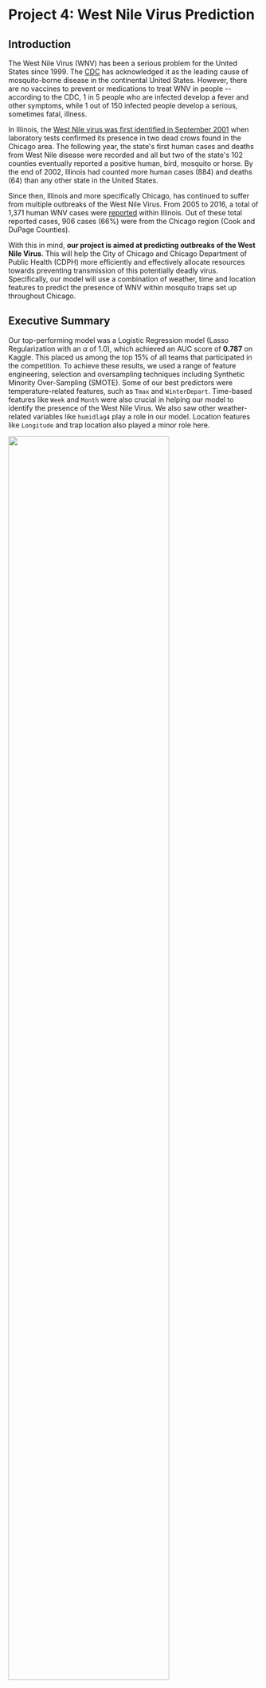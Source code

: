 # Project 4: West Nile Virus Prediction

## Introduction

The West Nile Virus (WNV) has been a serious problem for the United States since 1999. The [CDC](https://www.cdc.gov/westnile/index.html) has acknowledged it as the leading cause of mosquito-borne disease in the continental United States. However, there are no vaccines to prevent or medications to treat WNV in people -- according to the CDC, 1 in 5 people who are infected develop a fever and other symptoms, while 1 out of 150 infected people develop a serious, sometimes fatal, illness.

In Illinois, the [West Nile virus was first identified in September 2001](https://www.dph.illinois.gov/topics-services/diseases-and-conditions/west-nile-virus) when laboratory tests confirmed its presence in two dead crows found in the Chicago area. The following year, the state's first human cases and deaths from West Nile disease were recorded and all but two of the state's 102 counties eventually reported a positive human, bird, mosquito or horse. By the end of 2002, Illinois had counted more human cases (884) and deaths (64) than any other state in the United States.

Since then, Illinois and more specifically Chicago, has continued to suffer from multiple outbreaks of the West Nile Virus. From 2005 to 2016, a total of 1,371 human WNV cases were [reported](https://journals.plos.org/plosone/article?id=10.1371/journal.pone.0227160) within Illinois. Out of these total reported cases, 906 cases (66%) were from the Chicago region (Cook and DuPage Counties). 

With this in mind, <b>our project is aimed at predicting outbreaks of the West Nile Virus</b>. This will help the City of Chicago and Chicago Department of Public Health (CDPH) more efficiently and effectively allocate resources towards preventing transmission of this potentially deadly virus. Specifically, our model will use a combination of weather, time and location features to predict the presence of WNV within mosquito traps set up throughout Chicago. 

## Executive Summary

Our top-performing model was a Logistic Regression model (Lasso Regularization with an $\alpha$ of 1.0), which achieved an AUC score of <b>0.787</b> on Kaggle. This placed us among the top 15% of all teams that participated in the competition. To achieve these results, we used a range of feature engineering, selection and oversampling techniques including Synthetic Minority Over-Sampling (SMOTE).
Some of our best predictors were temperature-related features, such as `Tmax` and `WinterDepart`. Time-based features like `Week` and `Month` were also crucial in helping our model to identify the presence of the West Nile Virus. We also saw other weather-related variables like `humidlag4` play a role in our model. Location features like `Longitude` and trap location also played a minor role here.

<img src='./assets/final_model_2.png' content-align="center" width="80%">

<table class="dcf-table dcf-table-responsive dcf-table-bordered dcf-table-striped dcf-w-100%">
	<caption>Model Results (Sorted by Test AUC)</caption>
	<thead>
		<tr>
			<th class="dcf-txt-center" data-label="Model" scope="col">Model</th>
			<th class="dcf-txt-center" data-label="Train AUC" scope="col">Train AUC</th>
			<th class="dcf-txt-center" data-label="Test AUC" scope="col">Test AUC</th>
			<th class="dcf-txt-center" data-label="Precision" scope="col">Precision</th>
			<th class="dcf-txt-center" data-label="Specificity" scope="col">Specificity</th>
			<th class="dcf-txt-center" data-label="Recall" scope="col">Recall</th>
			<th class="dcf-txt-center" data-label="F-score" scope="col">F-score</th>
		</tr>
	</thead>
	<tbody>
		<tr>
			<td class="dcf-txt-center" data-label="Model">Logistic Regression</td>
			<td class="dcf-txt-center" data-label="Train AUC">0.858627</td>
			<td class="dcf-txt-center" data-label="Test AUC">0.823617</td>
			<td class="dcf-txt-center" data-label="Precision">0.140553</td>
			<td class="dcf-txt-center" data-label="Specificity">0.750251</td>
			<td class="dcf-txt-center" data-label="Recall">0.739394</td>
			<td class="dcf-txt-center" data-label="F-score">0.236205</td>
		</tr>
		<tr>
			<td class="dcf-txt-center" data-label="Model">Ada Boosting</td>
			<td class="dcf-txt-center" data-label="Train AUC">0.961605</td>
			<td class="dcf-txt-center" data-label="Test AUC">0.808654</td>
			<td class="dcf-txt-center" data-label="Precision">0.157986</td>
			<td class="dcf-txt-center" data-label="Specificity">0.837630</td>
			<td class="dcf-txt-center" data-label="Recall">0.551515</td>
			<td class="dcf-txt-center" data-label="F-score">0.245614</td>
		</tr>
		<tr>
			<td class="dcf-txt-center" data-label="Model">Extra Trees</td>
			<td class="dcf-txt-center" data-label="Train AUC">0.974448</td>
			<td class="dcf-txt-center" data-label="Test AUC">0.807757</td>
			<td class="dcf-txt-center" data-label="Precision">0.148900</td>
			<td class="dcf-txt-center" data-label="Specificity">0.831604</td>
			<td class="dcf-txt-center" data-label="Recall">0.533333</td>
			<td class="dcf-txt-center" data-label="F-score">0.232804</td>
		</tr>
		<tr>
			<td class="dcf-txt-center" data-label="Model">Gradient Boosting</td>
			<td class="dcf-txt-center" data-label="Train AUC">0.997995</td>
			<td class="dcf-txt-center" data-label="Test AUC">0.801529</td>
			<td class="dcf-txt-center" data-label="Precision">0.232673</td>
			<td class="dcf-txt-center" data-label="Specificity">0.948108</td>
			<td class="dcf-txt-center" data-label="Recall">0.284848</td>
			<td class="dcf-txt-center" data-label="F-score">0.256131</td>
		</tr>
		<tr>
			<td class="dcf-txt-center" data-label="Model">Random Forest</td>
			<td class="dcf-txt-center" data-label="Train AUC">0.992065</td>
			<td class="dcf-txt-center" data-label="Test AUC">0.797336</td>
			<td class="dcf-txt-center" data-label="Precision">0.177616</td>
			<td class="dcf-txt-center" data-label="Specificity">0.886843</td>
			<td class="dcf-txt-center" data-label="Recall">0.442424</td>
			<td class="dcf-txt-center" data-label="F-score">0.253472</td>
		</tr>
		<tr>
			<td class="dcf-txt-center" data-label="Model">Support Vector Machine</td>
			<td class="dcf-txt-center" data-label="Train AUC">0.938088</td>
			<td class="dcf-txt-center" data-label="Test AUC">0.778879</td>
			<td class="dcf-txt-center" data-label="Precision">0.140950</td>
			<td class="dcf-txt-center" data-label="Specificity">0.806160</td>
			<td class="dcf-txt-center" data-label="Recall">0.575758</td>
			<td class="dcf-txt-center" data-label="F-score">0.226460</td>
		</tr>
		<tr>
			<td class="dcf-txt-center" data-label="Model">Decision Tree</td>
			<td class="dcf-txt-center" data-label="Train AUC">0.989197</td>
			<td class="dcf-txt-center" data-label="Test AUC">0.724557</td>
			<td class="dcf-txt-center" data-label="Precision">0.157360</td>
			<td class="dcf-txt-center" data-label="Specificity">0.888852</td>
			<td class="dcf-txt-center" data-label="Recall">0.375758</td>
			<td class="dcf-txt-center" data-label="F-score">0.221825</td>
		</tr>
	</tbody>
</table>

We also chose the Logistic Regression model due to its high recall score. Given that the West Nile Virus can lead to human death, it's imperative for false negatives to be minimized and for true positives to be maximized. Our Logistic Regression model has by far the best recall score out of all the other models (0.74) though it has weak precision and specificity scores, we believe that this is a fair trade-off as 
incorrectly predicting the lack of WNV can increase the chances of an outbreak, leading to potential snowball effects on hospitalization rates and the economy. 


## Recommendations

Our model has shown that certain areas are particularly 'dense' in terms of WNV-positive pools and pool proximity. In conjunction to this, our model also predicted several traps that have an 80% probability or greater of a WNV outbreak. 
We believe that the neighborhoods in which these traps are located should be an immediate focus for mosquito control efforts. These areas have been highlighted with a red circle below.

We've extrapolated that these are the neighborhoods that have a high risk of WNV:
- Elk Grove Village (7,500 acres)
- Des Plains (9,000 acres)
- Norridge (1,100 acres)
- Lincolnwood (1,700 acres)
- Stickney (1,200 acres)
- Forest View (900 acres)
- Morton Grove (3,100 acres)

Around 24,500 acres of area in Chicago were identified as high risk, housing an approximate population of 148,500 people.

<img src='./assets/kdeplot_80_locations_v3.jpg' content-align="center">

We recommend using the following methods to deal with areas with a high WNV risk:

<b>Automation with drones</b>

Drones can serve multiple purposes when it comes to combatting WNV: 

1. They can collect aerial images that can be analyzed and used to identify and map breeding sites—such as cisterns, pots and buckets, 
old tires and flower pots. These images can be aggregated into accurate maps to support targeted application of larvicides 
(insecticides that specifically target the larval stage of an insect) at these potential breeding sites.
2. Once larval habitats are identified, drones can be equipped to carry and apply larvicides and/or adulticides to small targeted areas. 
These drones can also be fitted with a global positioning system (GPS) that can track flight patterns in conjunction with insecticide application. 
An operator can remotely pilot the drone or, in some cases, autopilot programs may be available for pre-programmed flights. Drones can be 
useful to target specific areas with larvicides or adulticides, as an alternative to truck-mounted applications that may require a 
high degree of drift of droplets to reach a target area in remote locations. These drones can spray potentially up to 80 acres in a day's work.

In summary, drones could be more environmentally friendly than doing the same spraying procedure on foot, and are likely to be a lot more accurate due to the ability 
to spray from a fully-vertical angle.

<b>Adoption of best practices</b>

The city of Chicago can aim to reduce spraying target areas by adopting guidelines from tropical countries like [Singapore](https://www.nea.gov.sg/dengue-zika/stop-dengue) that have proven to be successful
in combatting mosquito-borne viruses. For example, this could involve active on-the-ground checks of homes and premises for mosquito habitats, where public officers 
provide advice on steps you can take to prevent mosquito breeding and impose penalties if premises are found with mosquito breeding.

Through automation and more efficient mosquito vector control processes, we can reduce the cost of spraying, 
enabling the city of Chicago to save human lives and prevent further outbreaks of the West Nile Virus.

## Data Dictionary
| Name                   | Dataset    | Type     | Description                                                                                                                                                                                                                                                  |
|------------------------|------------|----------|--------------------------------------------------------------------------------------------------------------------------------------------------------------------------------------------------------------------------------------------------------------|
| Id                     | train/test | int      | ID number of the record                                                                                                                                                                                                                                      |
| Date                   | train/test | datetime | Date the WNV test was performed                                                                                                                                                                                                                              |
| Address                | train/test | datetime | Approximate trap address retrieved from   GeoCoder                                                                                                                                                                                                           |
| Species                | train/test | str      | Mosquito species in trap                                                                                                                                                                                                                                     |
| Block                  | train/test | str      | Block Number of address                                                                                                                                                                                                                                      |
| Street                 | train/test | str      | Street of address                                                                                                                                                                                                                                            |
| Trap                   | train/test | str      | ID number of the trap                                                                                                                                                                                                                                        |
| AddressNumberAndStreet | train/test | str      | Approximate address retrieved from   GeoCoder                                                                                                                                                                                                                |
| Latitude               | train/test | float    | Latitude retrieved from GeoCoder                                                                                                                                                                                                                             |
| Longitude              | train/test | float    | Longitude retrieved from GeoCoder                                                                                                                                                                                                                            |
| AddressAccuracy        | train/test | int      | Accuracy of information returned from   GeoCoder                                                                                                                                                                                                             |
| NumMosquitos           | train      | int      | Number of mosquitoes in a sample                                                                                                                                                                                                                             |
| WnvPresent             | train      | int      | Whether or not WNV is present in a sample   (1 = present; 0 = absent)                                                                                                                                                                                        |
| Station                | weather    | str      | Station 1 or 2                                                                                                                                                                                                                                               |
| Date                   | weather    | datetime | Date of measurement (YY/MM/DD)                                                                                                                                                                                                                               |
| Tmax                   | weather    | float    | The highest temperature for the day in   degrees Fahrenheit (F).                                                                                                                                                                                             |
| Tmin                   | weather    | float    | The lowest temperature for the day in   degrees Fahrenheit (F).                                                                                                                                                                                              |
| Tavg                   | weather    | float    | The average temperature for the day in degrees Fahrenheit (F).                                                                                                                                                                                               |
| Depart                 | weather    | float    | Departure from normal temperature. The difference between column 4 and   the 30 year normal temperature for this date. A minus (-) is number of   degrees below normal. A zero (0) indicates that the average for that day was   the normal temperature. (F) |
| DewPoint               | weather    | float    | Average Dew Point temperature (F)                                                                                                                                                                                                                            |
| WetBulb                | weather    | float    | Average Wet Bulb temperature (F)                                                                                                                                                                                                                             |
| Heat                   | weather    | float    | Heating Degree Days base 65F, season begins with July.                                                                                                                                                                                                       |
| Cool                   | weather    | float    | Cooling Degree Days base 65F, season begins with January.                                                                                                                                                                                                    |
| Sunrise                | weather    | float    | Time of sunrise                                                                                                                                                                                                                                              |
| Sunset                 | weather    | float    | Time of sunset                                                                                                                                                                                                                                               |
| CodeSum                | weather    | str      | Significant weather phenomena                                                                                                                                                                                                                                |
| Depth                  | weather    | float    | Snow depth on the ground to the nearest inch                                                                                                                                                                                                                 |
| Water1                 | weather    | float    | Water Equivalent in inches                                                                                                                                                                                                                                   |
| SnowFall               | weather    | float    | Total snowfall for the day to the nearest tenth of an inch.                                                                                                                                                                                                  |
| PrecipTotal            | weather    | float    | Total  precipitation for the day to the nearest hundredth of an   inch. This includes all forms of precipitation, both liquid and water   equivalent of any snow or ice that occurred                                                                        |
| StnPressure            | weather    | float    | Average station pressure in hg (inches)                                                                                                                                                                                                                      |
| SeaLevel               | weather    | float    | Average sea level pressure in hg (inches)                                                                                                                                                                                                                    |
| ResultSpeed            | weather    | float    | Resultant Wind Speed - Vector sum of wind speeds divided by number of   observations (MPH)                                                                                                                                                                   |
| ResultDir              | weather    | float    | Resultant Wind Direction - Vector sum of wind divided by number of   observations (in tens of degrees)                                                                                                                                                       |
| AvgSpeed               | weather    | float    | Average wind speed (MPH)                                                                                                                                                                                                                                     |
|        Date            | spray      | datetime | The date the pesticide was sprayed (YY/MM/DD)                                                                                                                                                                                                                |
| Time                   | spray      | datetime | Time of spray                                                                                                                                                                                                                                                |
| Latitude               | spray      | float    | The latitude of the location sprayed.                                                                                                                                                                                                                        |
| Longitude              | spray      | float    | The longitude of the location sprayed.                        # West-Nile-Virus-Prediction
